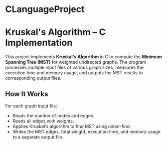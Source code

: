 # CLanguageProject
# Kruskal's Algorithm – C Implementation

This project implements **Kruskal's Algorithm** in C to compute the **Minimum Spanning Tree (MST)** for weighted undirected graphs. The program processes multiple input files of various graph sizes, measures the execution time and memory usage, and outputs the MST results to corresponding output files.


## How It Works
For each graph input file:
- Reads the number of nodes and edges.
- Reads all edges with weights.
- Applies Kruskal's algorithm to find MST using union-find.
- Writes the MST edges, total weight, execution time, and memory usage to a separate output file.